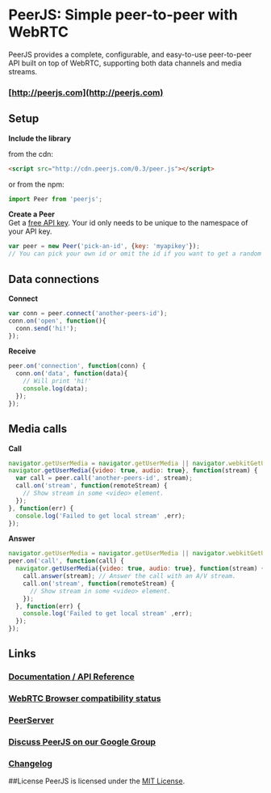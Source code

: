 # PeerJS: Simple peer-to-peer with WebRTC #

PeerJS provides a complete, configurable, and easy-to-use peer-to-peer API built on top of WebRTC, supporting both data channels and media streams.

### [http://peerjs.com](http://peerjs.com)

## Setup


**Include the library**

  from the cdn:
```html
<script src="http://cdn.peerjs.com/0.3/peer.js"></script>
```
  or from the npm:
```js
import Peer from 'peerjs';
```


**Create a Peer**  
Get a [free API key](http://peerjs.com/peerserver). Your id only needs to be unique to the namespace of your API key.
```javascript
var peer = new Peer('pick-an-id', {key: 'myapikey'}); 
// You can pick your own id or omit the id if you want to get a random one from the server.
```

## Data connections
**Connect**
```javascript
var conn = peer.connect('another-peers-id');
conn.on('open', function(){
  conn.send('hi!');
});
```
**Receive**
```javascript
peer.on('connection', function(conn) {
  conn.on('data', function(data){
    // Will print 'hi!'
    console.log(data);
  });
});
```

## Media calls
**Call**
```javascript
navigator.getUserMedia = navigator.getUserMedia || navigator.webkitGetUserMedia || navigator.mozGetUserMedia;
navigator.getUserMedia({video: true, audio: true}, function(stream) {
  var call = peer.call('another-peers-id', stream);
  call.on('stream', function(remoteStream) {
    // Show stream in some <video> element.
  });
}, function(err) {
  console.log('Failed to get local stream' ,err);
});

```
**Answer**
```javascript
navigator.getUserMedia = navigator.getUserMedia || navigator.webkitGetUserMedia || navigator.mozGetUserMedia;
peer.on('call', function(call) {
  navigator.getUserMedia({video: true, audio: true}, function(stream) {
    call.answer(stream); // Answer the call with an A/V stream.
    call.on('stream', function(remoteStream) {
      // Show stream in some <video> element.
    });
  }, function(err) {
    console.log('Failed to get local stream' ,err);
  });
});
```
## Links

### [Documentation / API Reference](http://peerjs.com/docs)

### [WebRTC Browser compatibility status](http://peerjs.com/status)

### [PeerServer](https://github.com/peers/peerjs-server)

### [Discuss PeerJS on our Google Group](https://groups.google.com/forum/?fromgroups#!forum/peerjs)

### [Changelog](https://github.com/peers/peerjs/blob/master/changelog.md)

##License
PeerJS is licensed under the [MIT License](https://tldrlegal.com/l/mit).

